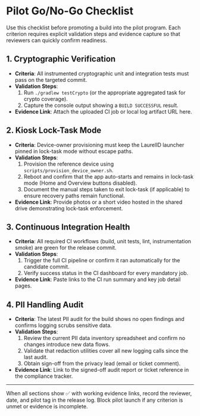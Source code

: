 # Pilot Go/No-Go Checklist

Use this checklist before promoting a build into the pilot program. Each criterion requires explicit validation steps and evidence capture so that reviewers can quickly confirm readiness.

## 1. Cryptographic Verification
- **Criteria**: All instrumented cryptographic unit and integration tests must pass on the targeted commit.
- **Validation Steps**:
  1. Run `./gradlew testCrypto` (or the appropriate aggregated task for crypto coverage).
  2. Capture the console output showing a `BUILD SUCCESSFUL` result.
- **Evidence Link**: Attach the uploaded CI job or local log artifact URL here.

## 2. Kiosk Lock-Task Mode
- **Criteria**: Device-owner provisioning must keep the LaurelID launcher pinned in lock-task mode without escape paths.
- **Validation Steps**:
  1. Provision the reference device using `scripts/provision_device_owner.sh`.
  2. Reboot and confirm that the app auto-starts and remains in lock-task mode (Home and Overview buttons disabled).
  3. Document the manual steps taken to exit lock-task (if applicable) to ensure recovery paths remain functional.
- **Evidence Link**: Provide photos or a short video hosted in the shared drive demonstrating lock-task enforcement.

## 3. Continuous Integration Health
- **Criteria**: All required CI workflows (build, unit tests, lint, instrumentation smoke) are green for the release commit.
- **Validation Steps**:
  1. Trigger the full CI pipeline or confirm it ran automatically for the candidate commit.
  2. Verify success status in the CI dashboard for every mandatory job.
- **Evidence Link**: Paste links to the CI run summary and key job detail pages.

## 4. PII Handling Audit
- **Criteria**: The latest PII audit for the build shows no open findings and confirms logging scrubs sensitive data.
- **Validation Steps**:
  1. Review the current PII data inventory spreadsheet and confirm no changes introduce new data flows.
  2. Validate that redaction utilities cover all new logging calls since the last audit.
  3. Obtain sign-off from the privacy lead (email or ticket comment).
- **Evidence Link**: Link to the signed-off audit report or ticket reference in the compliance tracker.

---

When all sections show ✅ with working evidence links, record the reviewer, date, and pilot tag in the release log. Block pilot launch if any criterion is unmet or evidence is incomplete.
